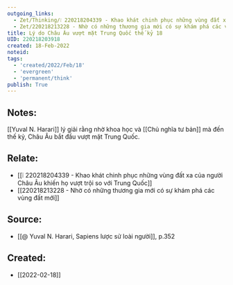 ```yaml
---
outgoing_links:
  - Zet/Thinking/❕ 220218204339 - Khao khát chinh phục những vùng đất xa của người Châu Âu khiến họ vượt trội so với Trung Quốc
  - Zet/220218213228 - Nhờ có những thương gia mới có sự khám phá các vùng đất mới
title: Lý do Châu Âu vượt mặt Trung Quốc thế kỷ 18
UID: 220218203918
created: 18-Feb-2022
noteid:
tags:
  - 'created/2022/Feb/18'
  - 'evergreen'
  - 'permanent/think'
publish: True
---
```

## Notes:
[[Yuval N. Harari]] lý giải rằng nhờ khoa học và [[Chủ nghĩa tư bản]] mà đến thế kỷ, Châu Âu bắt đầu vượt mặt Trung Quốc.

## Relate:
- [[❕ 220218204339 - Khao khát chinh phục những vùng đất xa của người Châu Âu khiến họ vượt trội so với Trung Quốc]]
- [[220218213228 - Nhờ có những thương gia mới có sự khám phá các vùng đất mới]]

## Source:
- [[@ Yuval N. Harari, Sapiens lược sử loài người]], p.352


## Created:
- [[2022-02-18]]
